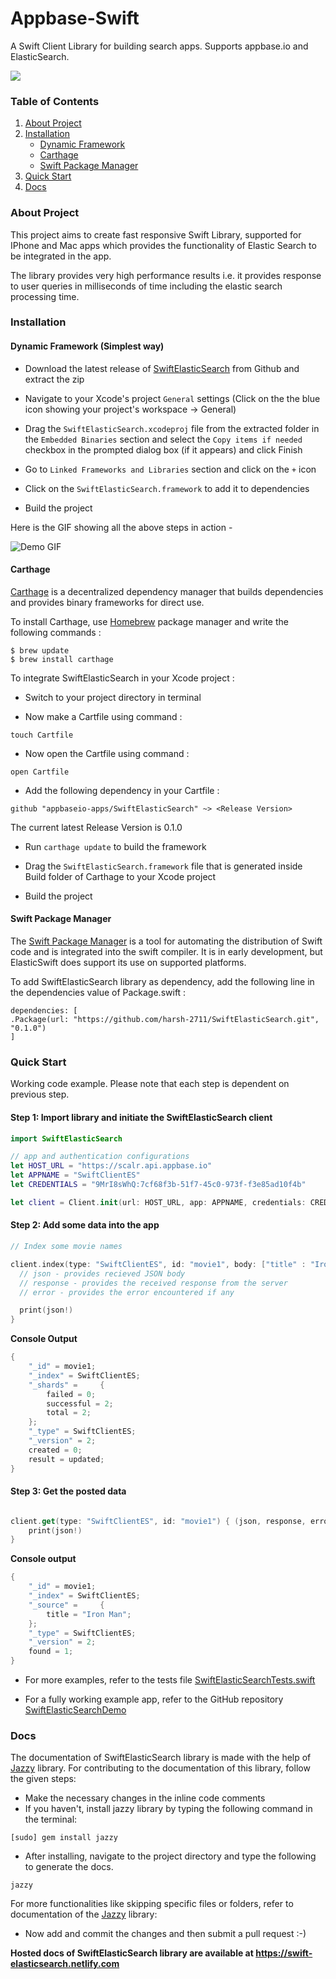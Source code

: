# Appbase-Swift

A Swift Client Library for building search apps. Supports appbase.io and ElasticSearch.

![](https://i.imgur.com/TksmIyM.png)

### Table of Contents

1. [About Project](#about-project)
2. [Installation](#installation)
    * [Dynamic Framework](#dynamic-framework-simplest-way)
    * [Carthage](#carthage)
    * [Swift Package Manager](#swift-package-manager)
3. [Quick Start](#quick-start)
4. [Docs](#docs)

### About Project

This project aims to create fast responsive Swift Library, supported for IPhone and Mac apps which provides the functionality of Elastic Search to be integrated in the app.

The library provides very high performance results i.e. it provides response to user queries in milliseconds of time including the elastic search processing time.

### Installation

#### Dynamic Framework (Simplest way)

* Download the latest release of [SwiftElasticSearch](https://github.com/harsh-2711/SwiftSearch/archive/v0.1.0.zip) from Github and extract the zip 

* Navigate to your Xcode's project `General` settings (Click on the the blue icon showing your project's workspace -> General)

* Drag the `SwiftElasticSearch.xcodeproj` file from the extracted folder in the `Embedded Binaries` section and select the `Copy items if needed` checkbox in the prompted dialog box (if it appears) and click Finish

* Go to `Linked Frameworks and Libraries` section and click on the `+` icon

* Click on the `SwiftElasticSearch.framework` to add it to dependencies

* Build the project

Here is the GIF showing all the above steps in action - 

![Demo GIF](https://github.com/harsh-2711/Resources/blob/master/SwiftElasticSearchDemo.gif)

#### Carthage

[Carthage](https://github.com/Carthage/Carthage) is a decentralized dependency manager that builds dependencies and provides binary frameworks for direct use.

To install Carthage, use [Homebrew](https://brew.sh/) package manager and write the following commands :

```
$ brew update
$ brew install carthage
```
To integrate SwiftElasticSearch in your Xcode project :

* Switch to your project directory in terminal

* Now make a Cartfile using command :

```
touch Cartfile
```
* Now open the Cartfile using command :

```
open Cartfile
```
* Add the following dependency in your Cartfile :

```
github "appbaseio-apps/SwiftElasticSearch" ~> <Release Version>
```
The current latest Release Version is 0.1.0

* Run `carthage update` to build the framework

* Drag the `SwiftElasticSearch.framework` file that is generated inside Build folder of Carthage to your Xcode project

* Build the project

#### Swift Package Manager

The [Swift Package Manager](https://swift.org/package-manager/) is a tool for automating the distribution of Swift code and is integrated into the swift compiler. It is in early development, but ElasticSwift does support its use on supported platforms.

To add SwiftElasticSearch library as dependency, add the following line in the dependencies value of Package.swift : 

```
dependencies: [
.Package(url: "https://github.com/harsh-2711/SwiftElasticSearch.git", "0.1.0")
]
```

### Quick Start

Working code example. Please note that each step is dependent on previous step.

#### Step 1: Import library and initiate the SwiftElasticSearch client

```swift
import SwiftElasticSearch

// app and authentication configurations
let HOST_URL = "https://scalr.api.appbase.io"
let APPNAME = "SwiftClientES"
let CREDENTIALS = "9MrI8sWhQ:7cf68f3b-51f7-45c0-973f-f3e85ad10f4b"

let client = Client.init(url: HOST_URL, app: APPNAME, credentials: CREDENTIALS)
```

#### Step 2: Add some data into the app

```swift
// Index some movie names

client.index(type: "SwiftClientES", id: "movie1", body: ["title" : "Iron Man"]) { (json, response, error) in
  // json - provides recieved JSON body
  // response - provides the received response from the server
  // error - provides the error encountered if any

  print(json!)
}
```

**Console Output**

```swift
{
    "_id" = movie1;
    "_index" = SwiftClientES;
    "_shards" =     {
        failed = 0;
        successful = 2;
        total = 2;
    };
    "_type" = SwiftClientES;
    "_version" = 2;
    created = 0;
    result = updated;
}
```

#### Step 3: Get the posted data

```swift

client.get(type: "SwiftClientES", id: "movie1") { (json, response, error) in
    print(json!)
}
```

**Console output**

```swift
{
    "_id" = movie1;
    "_index" = SwiftClientES;
    "_source" =     {
        title = "Iron Man";
    };
    "_type" = SwiftClientES;
    "_version" = 2;
    found = 1;
}
```

* For more examples, refer to the tests file [SwiftElasticSearchTests.swift](https://github.com/appbaseio-apps/SwiftElasticSearch/blob/master/SwiftElasticSearchTests/SwiftElasticSearchTests.swift)

* For a fully working example app, refer to the GitHub repository [SwiftElasticSearchDemo](https://github.com/harsh-2711/SwiftElasticSearchDemo)

### Docs

The documentation of SwiftElasticSearch library is made with the help of [Jazzy](https://github.com/realm/jazzy) library. For contributing to the documentation of this library, follow the given steps:

* Make the necessary changes in the inline code comments
* If you haven't, install jazzy library by typing the following command in the terminal:
```
[sudo] gem install jazzy
```
* After installing, navigate to the project directory and type the following to generate the docs.
```
jazzy
```
For more functionalities like skipping specific files or folders, refer to documentation of the [Jazzy](https://github.com/realm/jazzy)  library:
* Now add and commit the changes and then submit a pull request :-)

**Hosted docs of SwiftElasticSearch library are available at https://swift-elasticsearch.netlify.com**
